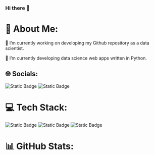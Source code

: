 ### Hi there 👋

<!--
**sakunyann/sakunyann** is a ✨ _special_ ✨ repository because its `README.md` (this file) appears on your GitHub profile.

Here are some ideas to get you started:

- 🔭 I’m currently working on ...
- 🌱 I’m currently learning ...
- 👯 I’m looking to collaborate on ...
- 🤔 I’m looking for help with ...
- 💬 Ask me about ...
- 📫 How to reach me: ...
- 😄 Pronouns: ...
- ⚡ Fun fact: ...
-->

# 💫 About Me:
🔭 I’m currently working on developing my Github repository as a data scientist. 

🌱 I’m currently developing data science web apps written in Python.

## 🌐 Socials:
![Static Badge](https://img.shields.io/badge/LinkedIn-blue?style=flat-square&logo=linkedin&logoColor=blue&labelColor=white&color=blue&link=https%3A%2F%2Fwww.linkedin.com%2Fin%2Fsakurakoffron%2F)
![Static Badge](https://img.shields.io/badge/DataCamp-%2334ed72?style=flat-square&logo=datacamp&logoColor=black&labelColor=%2334ed72&color=%2334ed72&link=https%3A%2F%2Fwww.datacamp.com%2Fportfolio%2Fkoffronsakura)



# 💻 Tech Stack:
![Static Badge](https://img.shields.io/badge/Python-blue?style=flat-square&logo=Python&logoColor=white&labelColor=blue&color=blue&link=https%3A%2F%2Fwww.python.org%2F)
![Static Badge](https://img.shields.io/badge/OpenAI-white?style=flat-square&logo=openai&logoColor=white&labelColor=black&color=black&link=https%3A%2F%2Fopenai.com%2F)
![Static Badge](https://img.shields.io/badge/Microsoft%20SQL%20Server-blue?style=flat-square&logo=microsoftsqlserver&logoColor=white&labelColor=blue&color=blue&link=https%3A%2F%2Fwww.microsoft.com%2Fen-us%2Fsql-server%2F)


# 📊 GitHub Stats:

